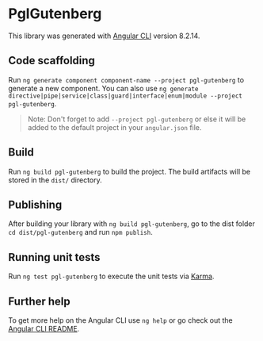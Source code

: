 # PglGutenberg

This library was generated with [Angular CLI](https://github.com/angular/angular-cli) version 8.2.14.

## Code scaffolding

Run `ng generate component component-name --project pgl-gutenberg` to generate a new component. You can also use `ng generate directive|pipe|service|class|guard|interface|enum|module --project pgl-gutenberg`.
> Note: Don't forget to add `--project pgl-gutenberg` or else it will be added to the default project in your `angular.json` file. 

## Build

Run `ng build pgl-gutenberg` to build the project. The build artifacts will be stored in the `dist/` directory.

## Publishing

After building your library with `ng build pgl-gutenberg`, go to the dist folder `cd dist/pgl-gutenberg` and run `npm publish`.

## Running unit tests

Run `ng test pgl-gutenberg` to execute the unit tests via [Karma](https://karma-runner.github.io).

## Further help

To get more help on the Angular CLI use `ng help` or go check out the [Angular CLI README](https://github.com/angular/angular-cli/blob/master/README.md).
